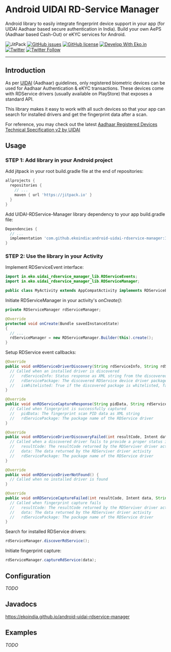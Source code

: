 # Android UIDAI RD-Service Manager
Android library to easily integrate fingerprint device support in your app (for UIDAI Aadhaar based secure authentication in India). Build your own AePS (Aadhaar based Cash-Out) or eKYC services for Android.

<img alt="JitPack" src="https://img.shields.io/jitpack/v/github/ekoindia/android-uidai-rdservice-manager"></a>
<a href="https://github.com/ekoindia/android-uidai-rdservice-manager/issues">![GitHub issues](https://img.shields.io/github/issues/ekoindia/android-uidai-rdservice-manager)</a>
<a href="https://github.com/ekoindia/android-uidai-rdservice-manager/blob/master/LICENSE">![GitHub license](https://img.shields.io/github/license/ekoindia/android-uidai-rdservice-manager)</a>
<a href="https://eko.in" target="_blank">![Develop With Eko.in](https://img.shields.io/badge/Develop%20with-Eko.in-brightgreen)</a>
<a href="https://twitter.com/intent/tweet?text=Wow:&url=https%3A%2F%2Fgithub.com%2Fekoindia%2Fandroid-uidai-rdservice-manager" target="_blank"><img alt="Twitter" src="https://img.shields.io/twitter/url?style=social&url=https%3A%2F%2Fgithub.com%2Fekoindia%2Fandroid-uidai-rdservice-manager"></a>
<a href="https://twitter.com/intent/follow?screen_name=ekospeaks" target="_blank">![Twitter Follow](https://img.shields.io/twitter/follow/ekospeaks?label=Follow&style=social)</a>

---

## Introduction

As per [UIDAI](https://uidai.gov.in) (Aadhaar) guidelines, only registered biometric devices can be used for Aadhaar Authentication & eKYC transactions. These devices come with RDService drivers (usually available on PlayStore) that exposes a standard API.

This library makes it easy to work with all such devices so that your app can search for installed drivers and get the fingerprint data after a scan.

For reference, you may check out the latest [Aadhaar Registered Devices Technical Specification v2 by UIDAI](https://uidai.gov.in/images/resource/Aadhaar_Registered_Devices_2_0_4.pdf)

## Usage

### STEP 1: Add library in your Android project

Add jitpack in your root build.gradle file at the end of repositories:
```gradle
allprojects {
  repositories {
    // ...
    maven { url 'https://jitpack.io' }
  }
}
```

Add UIDAI-RDService-Manager library dependency to your app build.gradle file:
```gradle
Dependencies {
  // ...
  implementation 'com.github.ekoindia:android-uidai-rdservice-manager:1.3.0'
}
```

### STEP 2: Use the library in your Activity

Implement RDServiceEvent interface:
```java
import in.eko.uidai_rdservice_manager_lib.RDServiceEvents;
import in.eko.uidai_rdservice_manager_lib.RDServiceManager;

public class MyActivity extends AppCompatActivity implements RDServiceEvents {
```

Initiate RDServiceManager in your activity's _onCreate()_:
```java
private RDServiceManager rdServiceManager;

@Override
protected void onCreate(Bundle savedInstanceState)
{
  // ...
  rdServiceManager = new RDServiceManager.Builder(this).create();
}
```

Setup RDService event callbacks:
```java
@Override
public void onRDServiceDriverDiscovery(String rdServiceInfo, String rdServicePackage) {
  // Called when an installed driver is discovered
  //   rdServiceInfo: Status response as XML string from the discovered RDService device driver
  //   rdServicePackage: The discovered RDService device driver package name
  //   isWhitelisted: True if the discovered package is whitelisted, false otherwise
}

@Override
public void onRDServiceCaptureResponse(String pidData, String rdServicePackage) {
  // Called when fingerprint is successfully captured
  //   pidData: The fingerprint scan PID data as XML string
  //   rdServicePackage: The package name of the RDService driver
}

@Override
public void onRDServiceDriverDiscoveryFailed(int resultCode, Intent data, String rdServicePackage, String reason) {
  // Called when a discovered driver fails to provide a proper status information
  //   resultCode: The resultCode returned by the RDServiver driver activity
  //   data: The data returned by the RDServiver driver activity
  //   rdServicePackage: The package name of the RDService driver
}

@Override
public void onRDServiceDriverNotFound() {
  // Called when no installed driver is found
}

@Override
public void onRDServiceCaptureFailed(int resultCode, Intent data, String rdServicePackage) {
  // Called when fingerprint capture fails
  //   resultCode: The resultCode returned by the RDServiver driver activity
  //   data: The data returned by the RDServiver driver activity
  //   rdServicePackage: The package name of the RDService driver
}
```

Search for installed RDService drivers:
```java
rdServiceManager.discoverRdService();
```

Initiate fingerprint capture:
```java
rdServiceManager.captureRdService(data);
```

## Configuration
_TODO_

## Javadocs
https://ekoindia.github.io/android-uidai-rdservice-manager

## Examples
_TODO_
